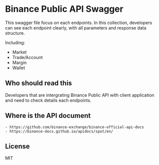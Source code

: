 # Binance Public API Swagger

This swagger file focus on each endpoints.
In this collection, developers can see each endpoint clearly, with all parameters and response data structure.

Including:
- Market
- Trade/Account
- Margin
- Wallet

## Who should read this
Developers that are intergrating Binance Public API with client application and need to check details each endpoints.

## Where is the API document
    - https://github.com/binance-exchange/binance-official-api-docs
    - https://binance-docs.github.io/apidocs/spot/en/


## License
MIT
